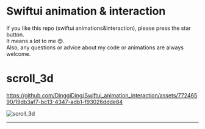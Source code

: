 # Swiftui animation & interaction

If you like this repo (swiftui animations&interaction), please press the star button.  
It means a lot to me 😊.  
Also, any questions or advice about my code or animations are always welcome.    



# scroll_3d
https://github.com/DinggiDing/Swiftui_animation_interaction/assets/77246590/19db3af7-bc13-4347-adb1-f93026ddde84

![scroll_3d](https://github.com/DinggiDing/Swiftui_animation_interaction/assets/77246590/564dad29-4009-439f-9c1d-8f95521417dd)
- - -
